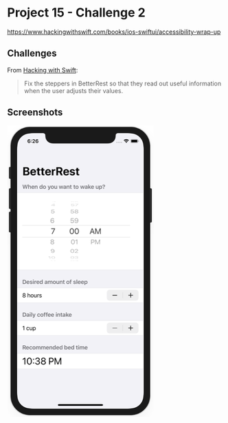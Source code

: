 # Project 15 - Challenge 2

https://www.hackingwithswift.com/books/ios-swiftui/accessibility-wrap-up

## Challenges

From [Hacking with Swift](https://www.hackingwithswift.com/books/ios-swiftui/accessibility-wrap-up):
>Fix the steppers in BetterRest so that they read out useful information when the user adjusts their values.

## Screenshots

![screenshot1](screenshots/screen01.png)

